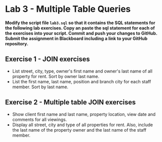 # Lab 3 - Multiple Table Queries

**Modify the script file `lab3.sql` so that it contains the SQL statements for the following lab exercises.  Copy an paste the sql statement for each of the exercises into your script. Commit and push your changes to GitHub.  Submit the assignment in Blackboard including a link to your GitHub repository.**

## Exercise 1 - JOIN exercises
- List street, city, type, owner's first name and owner's last name of all property for rent. Sort by owner last name.
- List the first name, last name, position and branch city for each staff member.  Sort by last name.

## Exercise 2 - Multiple table JOIN exercises
- Show client first name and last name, property location, view date and comments for all viewings.
- Display all street, city and type of all properties for rent.  Also, include the last name of the property owner and the last name of the staff member.
